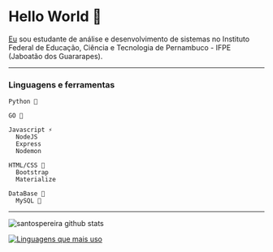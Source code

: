 # Hello World 👋

[Eu](https://www.linkedin.com/in/pedro-henrique-dos-santos-pereira-245b12174) sou estudante de análise e desenvolvimento de sistemas no Instituto Federal de Educação, Ciência e Tecnologia de Pernambuco - IFPE (Jaboatão dos Guararapes).


---
### Linguagens e ferramentas
  ~~~
  Python 🐍
  
  GO 🚀
  
  Javascript ⚡
    NodeJS
    Express
    Nodemon
  
  HTML/CSS 🎨
    Bootstrap
    Materialize
  
  DataBase 📂
    MySQL 🐬
  ~~~
---


![santospereira github stats](https://github-readme-stats.vercel.app/api?username=santospereira&&show_icons=true&title_color=ffffff&icon_color=bb2acf&text_color=daf7dc&bg_color=151515)

[![Linguagens que mais uso](https://github-readme-stats.vercel.app/api/top-langs/?username=santospereira&layout=compact&custom_title=Linguagens%20Que%20Mais%20Uso&bg_color=)](https://github.com/anuraghazra/github-readme-stats)

